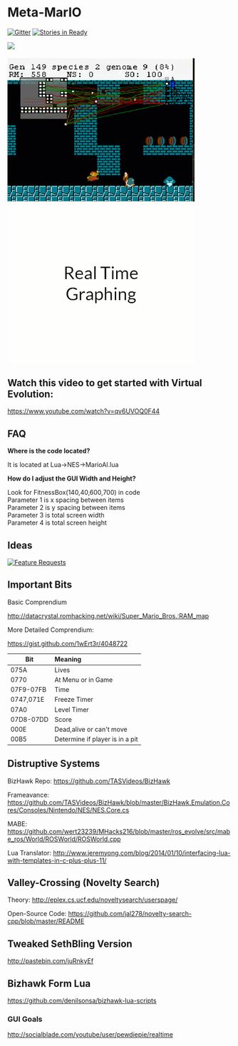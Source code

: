 # Meta-MarIO
[![Gitter](https://badges.gitter.im/Join%20Chat.svg)](https://gitter.im/Meta-MarIO/Lobby?source=orgpage)
[![Stories in Ready](https://badge.waffle.io/wert23239/Meta-MarIO.png?label=ready&title=Ready)](https://waffle.io/wert23239/Meta-MarIO)


<img src="images/ContinousPlay.gif" width="1000"/><br />
<br />
<img src="images/ContinousDeath.gif" width="420"/>
<img src="images/GraphVisualization.gif" width="420"/>




## Watch this video to get started with Virtual Evolution:
https://www.youtube.com/watch?v=qv6UVOQ0F44

## FAQ

**Where is the code located?**

It is located at Lua->NES->MarioAI.lua

**How do I adjust the GUI Width and Height?**

Look for 
FitnessBox(140,40,600,700) in code <br />
Parameter 1 is x spacing between items <br />
Parameter 2 is y spacing between items <br />
Parameter 3 is total screen width <br />
Parameter 4 is total screen height


## Ideas
[![Feature Requests](http://feathub.com/wert23239/Meta-MarIO?format=svg)](http://feathub.com/wert23239/Meta-MarIO)

## Important Bits

Basic Comprendium

http://datacrystal.romhacking.net/wiki/Super_Mario_Bros.:RAM_map

More Detailed Comprendium:

https://gist.github.com/1wErt3r/4048722

| Bit           | Meaning          | 
| ------------- |:-----------------| 
| 075A          |Lives             |
| 0770          |At Menu or in Game|
|07F9-07FB      |Time              | 
|0747,071E      |Freeze Timer      |  
|07A0           |Level Timer       |
|07D8-07DD      |Score             |
|000E           |Dead,alive or can't move        |
|00B5           |Determine if player is in a pit|
## Distruptive Systems

BizHawk Repo:
https://github.com/TASVideos/BizHawk

Frameavance:
https://github.com/TASVideos/BizHawk/blob/master/BizHawk.Emulation.Cores/Consoles/Nintendo/NES/NES.Core.cs

MABE:
https://github.com/wert23239/MHacks216/blob/master/ros_evolve/src/mabe_ros/World/ROSWorld/ROSWorld.cpp

Lua Translator:
http://www.jeremyong.com/blog/2014/01/10/interfacing-lua-with-templates-in-c-plus-plus-11/

## Valley-Crossing (Novelty Search)

Theory:
http://eplex.cs.ucf.edu/noveltysearch/userspage/

Open-Source Code:
https://github.com/jal278/novelty-search-cpp/blob/master/README


## Tweaked SethBling Version

http://pastebin.com/juRnkyEf

## Bizhawk Form Lua 
https://github.com/denilsonsa/bizhawk-lua-scripts

### GUI Goals
http://socialblade.com/youtube/user/pewdiepie/realtime


